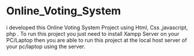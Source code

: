 # Online_Voting_System
i developed this Online Voting System Project using Html, Css ,javascript, php . To run this project you just need to install Xampp Server on your PC/Laptop then you are able to run this project at the local host server of your pc/laptop using the server.
